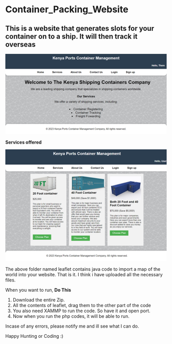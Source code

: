 <h1>Container_Packing_Website</h1>
<h2>This is a website that generates slots for your container on to a ship. It will then track it overseas</h2>


<img src = "HomePage screenshot.png" width=700px>
<b><p>Services offered</p></b>
<img src = "Services.png" width = 700px>

The above folder named leaflet contains java code to import a map of the world into your website.
That is it. I think i have uploaded all the necessary files.

When you want to run, 
<b>Do This</b>
1.  Download the entire Zip.
2.  All the contents of leaflet, drag them to the other part of the code
3.  You also need XAMMP to run the code. So have it and open port.
4.  Now when you run the php codes, it will be able to run.

Incase of any errors, please notify me and ill see what I can do. 

Happy Hunting or Coding :) 
